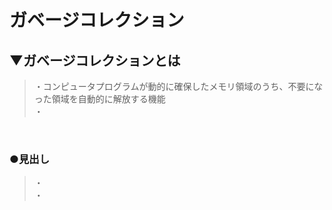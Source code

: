 # ガベージコレクション

## ▼ガベージコレクションとは
>・コンピュータプログラムが動的に確保したメモリ領域のうち、不要になった領域を自動的に解放する機能<br>
>・<br>
<br>

### ●見出し
>・<br>
>・<br>
<br>
